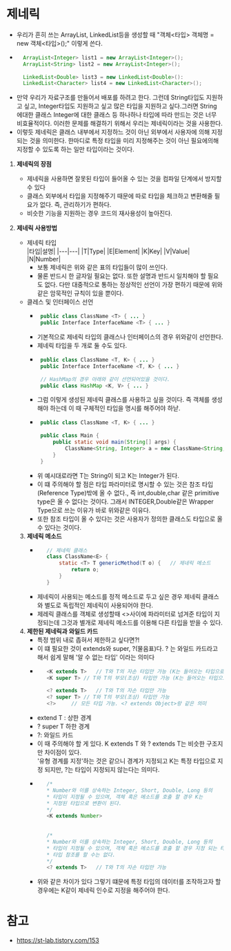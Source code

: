 # 제네릭
- 우리가 흔히 쓰는 ArrayList, LinkedList등을 생성할 때 "객체<타입> 객체명 = new 객체<타입>();" 이렇게 쓴다.
- ``` java
    ArrayList<Integer> list1 = new ArrayList<Integer>();
    ArrayList<String> list2 = new ArrayList<Integer>();
    
    LinkedList<Double> list3 = new LinkedList<Double>():
    LinkedList<Character> list4 = new LinkedList<Character>();
- 만약 우리가 자료구조를 만들어서 배포를 하려고 한다. 그런데 String타입도 지원하고 싶고, Integer타입도 지원하고 싶고 많은 타입을 지원하고 싶다.그러면 String 에대한 클래스 Integer에 대한 클래스 등 하나하나 타입에 따라 만드는 것은 너무 비효율적이다. 이러한 문제를 해결하기 위해서 우리는 제네릭이라는 것을 사용한다.
- 이렇듯 제네릭은 클래스 내부에서 지정하느 것이 아닌 외부에서 사용자에 의해 지정되는 것을 의미한다. 한마디로 특정 타입을 미리 지정해주는 것이 아닌 필요에의해 지정할 수 있도록 하는 일만 타입이라는 것이다.
1. __제네릭의 장점__
   - 제네릭을 사용하면 잘못된 타입이 들어올 수 있는 것을 컴파일 단계에서 방지할 수 있다
   - 클래스 외부에서 타입을 지정해주기 때문에 따로 타입을 체크하고 변환해줄 필요가 없다. 즉, 관리하기가 편하다.
   - 비슷한 기능을 지원하는 경우 코드의 재사용성이 높아진다.

2. __제네릭 사용방법__
   - 제네릭 타입   
        |타입|설명|
        |---|---|
        |T|Type|
        |E|Element|
        |K|Key|
        |V|Value|
        |N|Number|
     - 보통 제네릭은 위와 같은 표의 타입들이 많이 쓰인다.
     - 물론 반드시 한 글자일 필요는 없다. 또한 설명과 반드시 일치해야 할 필요도 없다. 다만 대중적으로 통하는 정상적인 선언이 가장 편하기 때문에 위와같은 암묵적인 규칙이 있을 뿐이다.
   - 클레스 및 인터페이스 선언
     - ``` java
        public class ClassName <T> { ... }
        public Interface InterfaceName <T> { ... }
     - 기본적으로 제네릭 타입의 클래스나 인터페이스의 경우 위와같이 선언한다.
     - 제네릭 타입을 두 개로 둘 수도 있다.
     - ``` java
        public class ClassName <T, K> { ... }
        public Interface InterfaceName <T, K> { ... }
        
        // HashMap의 경우 아래와 같이 선언되어있을 것이다.
        public class HashMap <K, V> { ... }
     - 그럼 이렇게 생성된 제네릭 클래스를 사용하고 싶을 것이다. 즉 객체를 생성해야 하는데 이 때 구체적인 타입을 명시를 해주어야 하낟.
     - ``` java
        public class ClassName <T, K> { ... }
        
        public class Main {
            public static void main(String[] args) {
                ClassName<String, Integer> a = new ClassName<String, Integer>();
            }
        }
      - 위 예시대로라면 T는 String이 되고 K는 Integer가 된다.
      - 이 떄 주의해야 할 점은 타입 파라미터로 명시할 수 있는 것은 참조 타입(Reference Type)밖에 올 수 없다., 즉 int,double,char 같은 primitive type은 올 수 없다는 것이다. 그래서 INTEGER,Double같은 Wrapper Type으로 쓰는 이유가 바로 위와같은 이유다.
      - 또한 참조 타입이 올 수 있다는 것은 사용자가 정의한 클래스도 타입으로 올 수 있다는 것이다.
    3. __제네릭 메소드__
       - ``` java 
            // 제네릭 클래스
            class ClassName<E> {                
                static <T> T genericMethod(T o) {	// 제네릭 메소드
                    return o;
                }
            }
       - 제네릭이 사용되는 메소드를 정적 메소드로 두고 싶은 경우 제네릭 클래스와 별도로 독립적인 제네릭이 사용되어야 한다.
       - 제레릭 클래스를 객체로 생성할때 <>사이에 파라미터로 넘겨준 타입이 지정되는데 그것과 별개로 제네릭 메소드를 이용해 다른 타입을 받을 수 있다.
    4. __제한된 제네릭과 와일드 카드__
       - 특정 범위 내로 좁혀서 제한하고 싶다면?!
       - 이 떄 필요한 것이 extends와 super, ?(물음표)다. ? 는 와일드 카드라고 해서 쉽게 말해 '알 수 없는 타입' 이라는 의미다
       - ``` java
            <K extends T>	// T와 T의 자손 타입만 가능 (K는 들어오는 타입으로 지정 됨)
            <K super T>	// T와 T의 부모(조상) 타입만 가능 (K는 들어오는 타입으로 지정 됨)
            
            <? extends T>	// T와 T의 자손 타입만 가능
            <? super T>	// T와 T의 부모(조상) 타입만 가능
            <?>		// 모든 타입 가능. <? extends Object>랑 같은 의미
       - extend T : 상한 경계
       - ? super T 하한 경계
       - ?: 와일드 카드
       - 이 때 주의해야 할 게 있다. K extends T 와 ? extends T는 비슷한 구조지만 차이점이 있다. <br> '유형 경계를 지정'하는 것은 같으니 경계가 지정되고 K는 특정 타입으로 지정 되지만, ?는 타입이 지정되지 않는다는 의미다.
       - ``` java 
            /*
            * Number와 이를 상속하는 Integer, Short, Double, Long 등의
            * 타입이 지정될 수 있으며, 객체 혹은 메소드를 호출 할 경우 K는
            * 지정된 타입으로 변환이 된다.
            */
            <K extends Number>
            
            
            /*
            * Number와 이를 상속하는 Integer, Short, Double, Long 등의
            * 타입이 지정될 수 있으며, 객체 혹은 메소드를 호출 할 경우 지정 되는 타입이 없어
            * 타입 참조를 할 수는 없다.
            */
            <? extends T>	// T와 T의 자손 타입만 가능
       - 위와 같은 차이가 있다 그렇기 떄문에 특정 타입의 데이터를 조작하고자 할 경우에는 K같이 제네릭 인수로 지정을 해주어야 한다.   
# 참고
- https://st-lab.tistory.com/153